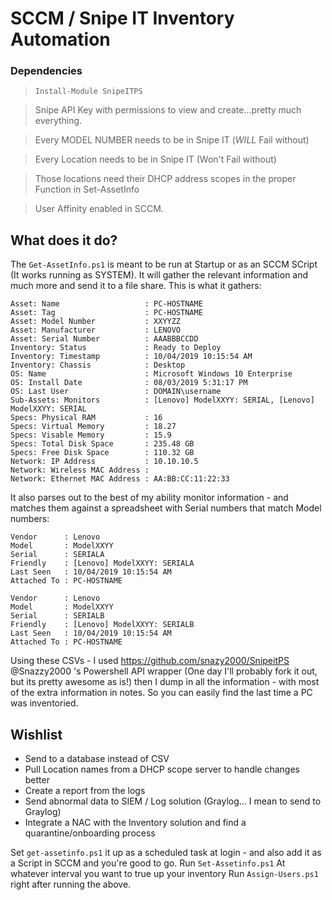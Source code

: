 # SCCM / Snipe IT Inventory Automation

### Dependencies

> `Install-Module SnipeITPS`

> Snipe API Key with permissions to view and create...pretty much everything. 

> Every MODEL NUMBER needs to be in Snipe IT (*WILL* Fail without)

> Every Location needs to be in Snipe IT (Won't Fail without)

> Those locations need their DHCP address scopes in the proper Function in Set-AssetInfo

> User Affinity enabled in SCCM.  


## What does it do?

The `Get-AssetInfo.ps1` is meant to be run at Startup or as an SCCM SCript (It works running as SYSTEM).  It will gather the relevant information
and much more and send it to a file share.  This is what it gathers: 
```
Asset: Name                   : PC-HOSTNAME      
Asset: Tag                    : PC-HOSTNAME      
Asset: Model Number           : XXYYZZ     
Asset: Manufacturer           : LENOVO
Asset: Serial Number          : AAABBBCCDD       
Inventory: Status             : Ready to Deploy
Inventory: Timestamp          : 10/04/2019 10:15:54 AM
Inventory: Chassis            : Desktop
OS: Name                      : Microsoft Windows 10 Enterprise
OS: Install Date              : 08/03/2019 5:31:17 PM
OS: Last User                 : DOMAIN\username
Sub-Assets: Monitors          : [Lenovo] ModelXXYY: SERIAL, [Lenovo] ModelXXYY: SERIAL
Specs: Physical RAM           : 16
Specs: Virtual Memory         : 18.27
Specs: Visable Memory         : 15.9
Specs: Total Disk Space       : 235.48 GB
Specs: Free Disk Space        : 110.32 GB 
Network: IP Address           : 10.10.10.5
Network: Wireless MAC Address :
Network: Ethernet MAC Address : AA:BB:CC:11:22:33
```

It also parses out to the best of my ability monitor information - and matches them against a spreadsheet with Serial numbers that match Model numbers: 
```
Vendor      : Lenovo
Model       : ModelXXYY
Serial      : SERIALA
Friendly    : [Lenovo] ModelXXYY: SERIALA
Last Seen   : 10/04/2019 10:15:54 AM
Attached To : PC-HOSTNAME

Vendor      : Lenovo
Model       : ModelXXYY
Serial      : SERIALB
Friendly    : [Lenovo] ModelXXYY: SERIALB
Last Seen   : 10/04/2019 10:15:54 AM
Attached To : PC-HOSTNAME
```

Using these CSVs - I used https://github.com/snazy2000/SnipeitPS @Snazzy2000 's Powershell API wrapper (One day I'll probably fork it out, but its pretty awesome as is!)
then I dump in all the information - with most of the extra information in notes.  So you can easily find the last time a PC was inventoried. 

## Wishlist

* Send to a database instead of CSV
* Pull Location names from a DHCP scope server to handle changes better
* Create a report from the logs
* Send abnormal data to SIEM / Log solution (Graylog... I mean to send to Graylog)
* Integrate a NAC with the Inventory solution and find a quarantine/onboarding process

Set `get-assetinfo.ps1` it up as a scheduled task at login - and also add it as a Script in SCCM and you're good to go.
Run `Set-Assetinfo.ps1` At whatever interval you want to true up your inventory
Run `Assign-Users.ps1` right after running the above.
